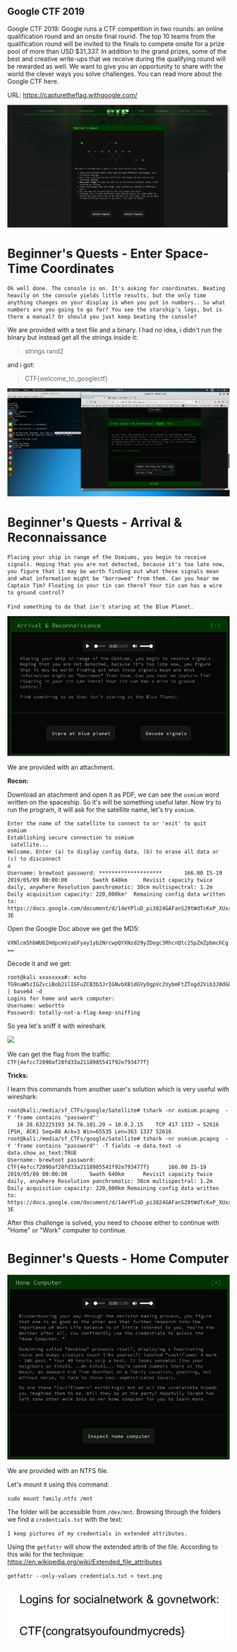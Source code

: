 ## Google CTF 2019

Google CTF 2019: Google runs a CTF competition in two rounds: an online qualification round and an onsite final round. The top 10 teams from the qualification round will be invited to the finals to compete onsite for a prize pool of more than USD $31,337. In addition to the grand prizes, some of the best and creative write-ups that we receive during the qualifying round will be rewarded as well. We want to give you an opportunity to share with the world the clever ways you solve challenges. You can read more about the Google CTF here.

URL: https://capturetheflag.withgoogle.com/

![](img/beginnerquest.png)

# Beginner's Quests - Enter Space-Time Coordinates
```
Ok well done. The console is on. It's asking for coordinates. Beating heavily on the console yields little results, but the only time anything changes on your display is when you put in numbers.. So what numbers are you going to go for? You see the starship's logs, but is there a manual? Or should you just keep beating the console?
```
We are provided with a text file and a binary. I had no idea, i didn't run the binary but instead get all the strings inside it:

> strings rand2

and i got:

> CTF{welcome_to_googlectf}

![](img/spacetime.png)

# Beginner's Quests - Arrival & Reconnaissance

```
Placing your ship in range of the Osmiums, you begin to receive signals. Hoping that you are not detected, because it's too late now, you figure that it may be worth finding out what these signals mean and what information might be "borrowed" from them. Can you hear me Captain Tim? Floating in your tin can there? Your tin can has a wire to ground control?

Find something to do that isn't staring at the Blue Planet.
```
![](img/arrival.png)

We are provided with an attachment.

**Recon:** 

Download an atachment and open it as PDF, we can see the `osmium` word written on the spaceship. So it's will be something useful later. Now try to run the program, it will ask for the satellite name, let's try `osmium`.

```
Enter the name of the satellite to connect to or 'exit' to quit
osmium
Establishing secure connection to osmium
 satellite...
Welcome. Enter (a) to display config data, (b) to erase all data or (c) to disconnect
a
Username: brewtoot password: ********************       166.00 IS-19 2019/05/09 00:00:00        Swath 640km     Revisit capacity twice daily, anywhere Resolution panchromatic: 30cm multispectral: 1.2m        Daily acquisition capacity: 220,000km²  Remaining config data written to: https://docs.google.com/document/d/14eYPluD_pi3824GAFanS29tWdTcKxP_XUxx7e303-3E
```

Open the Google Doc above we get the MD5:

`VXNlcm5hbWU6IHdpcmVzaGFyay1yb2NrcwpQYXNzd29yZDogc3RhcnQtc25pZmZpbmchCg==`

Decode it and we get:

```
root@kali xxxxxxxx#: echo TG9naW5zIGZvciBob21lIGFuZCB3b3JrIGNvbXB1dGVyOgpVc2VybmFtZTogd2Vib3J0dG8KUGFzc3dvcmQ6IHRvdGFsbHktbm90LWEtZmxhZy1rZWVwLXNuaWZmaW5nCg== | base64 -d
Logins for home and work computer:
Username: webortto
Password: totally-not-a-flag-keep-sniffing
```

So yea let's sniff it with wireshark

![](img/wireshark.png)

We can get the flag from the traffic: `CTF{4efcc72090af28fd33a2118985541f92e793477f}`

**Tricks:**
 
 I learn this commands from another user's solution which is very useful with wireshark:

```console
root@kali:/media/sf_CTFs/google/Satellite# tshark -nr osmium.pcapng  -Y 'frame contains "password"'
   16 28.632225193 34.76.101.29 → 10.0.2.15    TCP 417 1337 → 52616 [PSH, ACK] Seq=88 Ack=3 Win=65535 Len=363 1337 52616
root@kali:/media/sf_CTFs/google/Satellite# tshark -nr osmium.pcapng  -Y 'frame contains "password"' -T fields -e data.text -o data.show_as_text:TRUE
Username: brewtoot password: CTF{4efcc72090af28fd33a2118985541f92e793477f}      166.00 IS-19 2019/05/09 00:00:00       Swath 640km      Revisit capacity twice daily, anywhere Resolution panchromatic: 30cm multispectral: 1.2m        Daily acquisition capacity: 220,000km Remaining config data written to: https://docs.google.com/document/d/14eYPluD_pi3824GAFanS29tWdTcKxP_XUxx7e303-3E
```

After this challenge is solved, you need to choose either to continue with "Home" or "Work" computer to continue.

# Beginner's Quests - Home Computer

![](img/homecomputer.png)

We are provided with an NTFS file.

Let's mount it using this command:

`sudo mount family.ntfs /mnt`

The folder will be accessible from `/dev/mnt`. Browsing through the folders we find a `credentials.txt` with the text:

`I keep pictures of my credentials in extended attributes.`

Using the `getfattr` will show the extended attrib of the file. According to this wiki for the technique: https://en.wikipedia.org/wiki/Extended_file_attributes

`getfattr --only-values credentials.txt > text.png`

![](img/flag.png)
